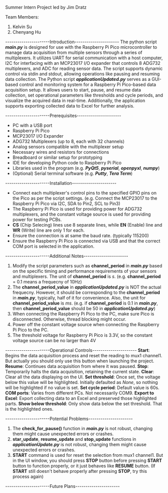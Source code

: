 Summer Intern Project led by Jim Dratz

Team Members:
1. Kelvin Su
2. Chenyang Hu

----------------------Introduction----------------------
The python script ***main.py*** is designed for use with the Raspberry Pi Pico microcontroller to manage data acquisition from multiple sensors through a series of multiplexers. It utilizes UART for serial communication with a host computer, I2C for interfacing with an MCP23017 I/O expander that controls 8 ADG732 multiplexers, and ADC for reading sensor data. The script supports dynamic control via stdin and stdout, allowing operations like pausing and resuming data collection.
The Python script ***applicationUpdated.py*** serves as a GUI-based control and monitoring system for a Raspberry Pi Pico-based data acquisition setup. It allows users to start, pause, and resume data collection, set operational parameters like thresholds and cycle periods, and visualize the acquired data in real-time. Additionally, the application supports exporting collected data to Excel for further analysis.

----------------------Prerequisites----------------------
- PC with a USB port
- Raspberry Pi Pico
- MCP23017 I/O Expander
- ADG732 Multiplexers (up to 8, each with 32 channels)
- Analog sensors compatible with the multiplexer setup
- Necessary wires and resistors for connections
- Breadboard or similar setup for prototyping
- IDE for developing Python code to Raspberry Pi Pico
- Libraries used in the program (e.g. ***PyQt5***, ***pyserial***, ***openpyxl***, ***numpy***)
- (Optional) Serial terminal software (e.g. ***Putty***, ***Tera Term***)

----------------------Installation----------------------
- Connect each multiplexer's control pins to the specified GPIO pins on the Pico as per the script settings.    (e.g. Connect the MCP23017 to the Raspberry Pi Pico via I2C, SDA to Pin2, SCL to Pin3)
- The Raspberry Pi Pico is used for providing power for ADG732 multiplexers, and the constant voltage source is  used for providing power for testing PCBs.
- **CS** (Chip Selecing) lines use 8 separate lines, while **EN** (Enable) line and **WR** (Write) line are only 1 for each.
- Ensure the connection is at same the baud rate. (typically 115200)
- Ensure the Raspberry Pi Pico is connected via USB and that the correct COM port is selected in the application.

----------------------Additional Notes----------------------
1. Modify the script parameters such as **channel_period** in ***main.py*** based on the specific timing and performance requirements of your sensors and multiplexers. The unit of **channel_period** is *s*. (e.g. **channel_period** = 0.1 means a frequecny of 10Hz)
2. The **channel_period_value** in ***applicationUpdated.py*** is NOT the actual frequecny. However, it should be corresponding to the **channel_period** in ***main.py***, typically, half of it for convenience. Also, the unit for **channel_period_value** is *ms*. (e.g. if **channel_period** is 0.1 in ***main.py***, then **channel_period_value** should be 50 in ***applicationUpdated.py***)
3. When connecting the Raspberry Pi Pico to the PC, make sure Pico is disconnected. Otherwise, thread blocking might occur.
4. Power off the constant voltage source when connecting the Raspberry Pi Pico to the PC.
5. The threshold voltage for Raspberry Pi Pico is 3.3V, so the constant voltage source can be no larger than 4V

----------------------Operational Controls----------------------
**Start**: Begins the data acquisition process and reset the reading to mux1 channel1. But actually you should only use this button when launching the project.
**Resume**: Continues data acquisition from where it was paused.
**Stop**: Temporarily halts the data acquisition, retaining the current state.
**Clear**: Clear all the data displaying on the UI.
**Set threshold**: Once set, the voltage below this value will be highlighted. Initially defaulted as *None*, so nothing will be highlighted if no value is set.
**Set cycle period**: Default value is 60s.
**COM ports**: Varies from different PCs. Not necessarily COM9.
**Export to Excel**: Export collecting data to an Excel and preserved those highlighted parts.
**Show below threshold**: Only show data below the set threshold. That is the highlighted ones.


----------------------Potential Problems----------------------
1. The **check_for_pause()** function in ***main.py*** is not robust, changing them might cause unexpected errors or crashes. 
2. **star_update**, **resume_update** and **stop_update** functions in ***applicationUpdate.py*** is not robust, changing them might cause unexpected errors or crashes.
3. **START** command is used for reset the selection from mux1 channel1. But in the UI window, you should press **STOP** button before pressing **START** button to function properly, or it just behaves like **RESUME** button. (If **START** still doesn't behave properly after pressing **STOP**, try this process again)

----------------------Future Plans----------------------

